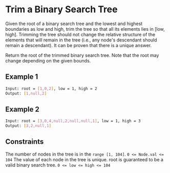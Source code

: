 # Trim a Binary Search Tree

Given the root of a binary search tree and the lowest and highest boundaries as low and high, trim the tree so that all its elements lies in [low, high]. Trimming the tree should not change the relative structure of the elements that will remain in the tree (i.e., any node's descendant should remain a descendant). It can be proven that there is a unique answer.

Return the root of the trimmed binary search tree. Note that the root may change depending on the given bounds.

## Example 1

```bash
Input: root = [1,0,2], low = 1, high = 2
Output: [1,null,2]
```

## Example 2

```bash
Input: root = [3,0,4,null,2,null,null,1], low = 1, high = 3
Output: [3,2,null,1]
```

## Constraints

The number of nodes in the tree is in the `range [1, 104]`.
`0 <= Node.val <= 104`
The value of each node in the tree is unique.
root is guaranteed to be a valid binary search tree.
`0 <= low <= high <= 104`
